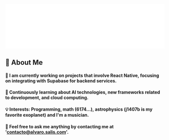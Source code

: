 <div align="center">
    <img src="hello.svg" width="700" alt="css-in-readme">
</div>

## 🚀 About Me

#### 🔭 I am currently working on projects that involve React Native, focusing on integrating with Supabase for backend services.

#### 🌱 Continuously learning about AI technologies, new frameworks related to development, and cloud computing.

#### 💡 Interests: Programming, math (6174...), astrophysics (j1407b is my favorite exoplanet) and I'm a musician.

#### 💬 Feel free to ask me anything by contacting me at 'contacto@alvaro.salis.com'.
